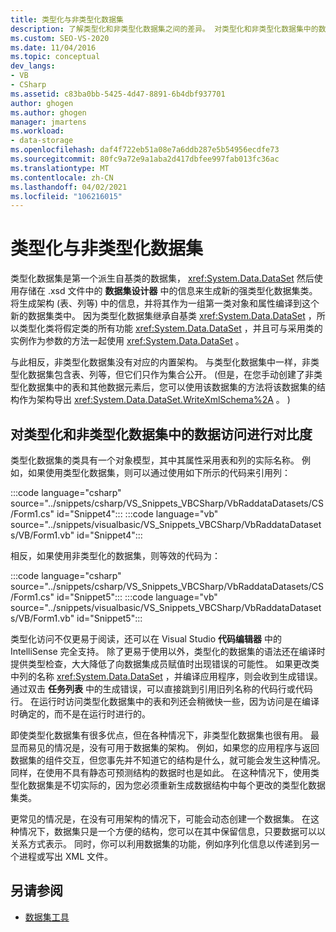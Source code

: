 ```yaml
---
title: 类型化与非类型化数据集
description: 了解类型化和非类型化数据集之间的差异。 对类型化和非类型化数据集中的数据访问进行对比度。
ms.custom: SEO-VS-2020
ms.date: 11/04/2016
ms.topic: conceptual
dev_langs:
- VB
- CSharp
ms.assetid: c83ba0bb-5425-4d47-8891-6b4dbf937701
author: ghogen
ms.author: ghogen
manager: jmartens
ms.workload:
- data-storage
ms.openlocfilehash: daf4f722eb51a08e7a6ddb287e5b54956ecdfe73
ms.sourcegitcommit: 80fc9a72e9a1aba2d417dbfee997fab013fc36ac
ms.translationtype: MT
ms.contentlocale: zh-CN
ms.lasthandoff: 04/02/2021
ms.locfileid: "106216015"
---
```

# <a name="typed-vs-untyped-datasets"></a>类型化与非类型化数据集
类型化数据集是第一个派生自基类的数据集， <xref:System.Data.DataSet> 然后使用存储在 .xsd 文件中的 **数据集设计器** 中的信息来生成新的强类型化数据集类。 将生成架构 (表、列等) 中的信息，并将其作为一组第一类对象和属性编译到这个新的数据集类中。 因为类型化数据集继承自基类 <xref:System.Data.DataSet> ，所以类型化类将假定类的所有功能 <xref:System.Data.DataSet> ，并且可与采用类的实例作为参数的方法一起使用 <xref:System.Data.DataSet> 。

与此相反，非类型化数据集没有对应的内置架构。 与类型化数据集中一样，非类型化数据集包含表、列等，但它们只作为集合公开。  (但是，在您手动创建了非类型化数据集中的表和其他数据元素后，您可以使用该数据集的方法将该数据集的结构作为架构导出 <xref:System.Data.DataSet.WriteXmlSchema%2A> 。 ) 

## <a name="contrast-data-access-in-typed-and-untyped-datasets"></a>对类型化和非类型化数据集中的数据访问进行对比度
类型化数据集的类具有一个对象模型，其中其属性采用表和列的实际名称。 例如，如果使用类型化数据集，则可以通过使用如下所示的代码来引用列：

:::code language="csharp" source="../snippets/csharp/VS_Snippets_VBCSharp/VbRaddataDatasets/CS/Form1.cs" id="Snippet4":::
:::code language="vb" source="../snippets/visualbasic/VS_Snippets_VBCSharp/VbRaddataDatasets/VB/Form1.vb" id="Snippet4":::

相反，如果使用非类型化的数据集，则等效的代码为：

:::code language="csharp" source="../snippets/csharp/VS_Snippets_VBCSharp/VbRaddataDatasets/CS/Form1.cs" id="Snippet5":::
:::code language="vb" source="../snippets/visualbasic/VS_Snippets_VBCSharp/VbRaddataDatasets/VB/Form1.vb" id="Snippet5":::

类型化访问不仅更易于阅读，还可以在 Visual Studio **代码编辑器** 中的 IntelliSense 完全支持。 除了更易于使用以外，类型化的数据集的语法还在编译时提供类型检查，大大降低了向数据集成员赋值时出现错误的可能性。 如果更改类中列的名称 <xref:System.Data.DataSet> ，并编译应用程序，则会收到生成错误。 通过双击 **任务列表** 中的生成错误，可以直接跳到引用旧列名称的代码行或代码行。 在运行时访问类型化数据集中的表和列还会稍微快一些，因为访问是在编译时确定的，而不是在运行时进行的。

即使类型化数据集有很多优点，但在各种情况下，非类型化数据集也很有用。 最显而易见的情况是，没有可用于数据集的架构。 例如，如果您的应用程序与返回数据集的组件交互，但您事先并不知道它的结构是什么，就可能会发生这种情况。 同样，在使用不具有静态可预测结构的数据时也是如此。 在这种情况下，使用类型化数据集是不切实际的，因为您必须重新生成数据结构中每个更改的类型化数据集类。

更常见的情况是，在没有可用架构的情况下，可能会动态创建一个数据集。 在这种情况下，数据集只是一个方便的结构，您可以在其中保留信息，只要数据可以以关系方式表示。 同时，你可以利用数据集的功能，例如序列化信息以传递到另一个进程或写出 XML 文件。

## <a name="see-also"></a>另请参阅

- [数据集工具](../data-tools/dataset-tools-in-visual-studio.md)
